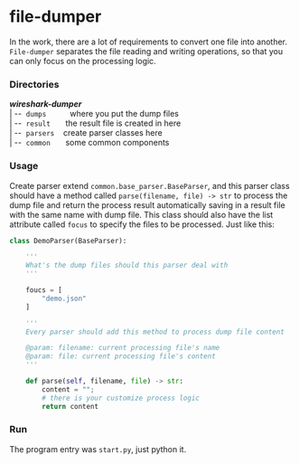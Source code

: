 # file-dumper

In the work, there are a lot of requirements to convert one file into another. `File-dumper` separates the file reading and writing operations, so that you can only focus on the processing logic.

### Directories

***wireshark-dumper***  
|&nbsp;--&nbsp; `dumps  ` &nbsp;&nbsp;&nbsp;&nbsp;&nbsp; where you put the dump files  
|&nbsp;--&nbsp; `result ` &nbsp;&nbsp;&nbsp; the result file is created in here  
|&nbsp;--&nbsp; `parsers` &nbsp;&nbsp; create parser classes here  
|&nbsp;--&nbsp; `common ` &nbsp;&nbsp;&nbsp; some common components  

### Usage

Create parser extend `common.base_parser.BaseParser`, and this parser class should have a method called `parse(filename, file) -> str` to process the dump file and return the process result automatically saving in a result file with the same name with dump file. This class should also have the list attribute called `focus` to specify the files to be processed. Just like this:

```python
class DemoParser(BaseParser):

    '''
    What's the dump files should this parser deal with
    '''

    foucs = [
        "demo.json"
    ]

    '''
    Every parser should add this method to process dump file content

    @param: filename: current processing file's name
    @param: file: current processing file's content
    '''

    def parse(self, filename, file) -> str:
        content = "";
        # there is your customize process logic
        return content
```

### Run

The program entry was `start.py`, just python it.
